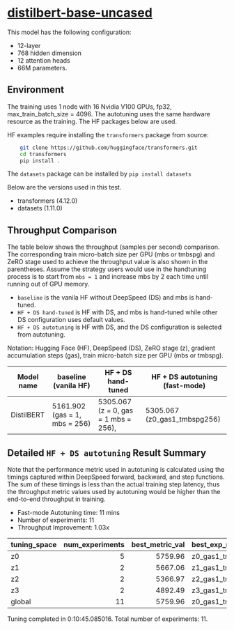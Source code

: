 # [distilbert-base-uncased](https://huggingface.co/distilbert-base-uncased)

This model has the following configuration:

- 12-layer
- 768 hidden dimension
- 12 attention heads
- 66M parameters.

## Environment

The training uses 1 node with 16 Nvidia V100 GPUs, fp32, max_train_batch_size = 4096. The autotuning uses the same hardware resource as the training.
The HF packages below are used.

HF examples require installing the `transformers` package from source:
```bash
    git clone https://github.com/huggingface/transformers.git
    cd transformers
    pip install .
```
The `datasets` package can be installed by `pip install datasets`

Below are the versions used in this test.

- transformers (4.12.0)
- datasets (1.11.0)
## Throughput Comparison

The table below shows the throughput (samples per second) comparison. The corresponding train micro-batch size per GPU (mbs or tmbspg) and ZeRO stage used to achieve the throughput value is also shown in the parentheses. Assume the strategy users would use in the handtuning process is to start from `mbs = 1` and increase mbs by 2 each time until running out of GPU memory.
 - `baseline` is the vanila HF without DeepSpeed (DS) and mbs is hand-tuned.
 - `HF + DS hand-tuned` is HF with DS, and mbs is hand-tuned while other DS configuration uses default values.
 - `HF + DS autotuning` is HF with DS, and the DS configuration is selected from autotuning.

Notation: Hugging Face (HF), DeepSpeed (DS), ZeRO stage (z), gradient accumulation steps (gas), train micro-batch size per GPU (mbs or tmbspg).

| Model name | baseline (vanila HF)          | HF + DS hand-tuned                   | HF + DS autotuning (fast-mode) |
| ---------- | ----------------------------- | ------------------------------------ | ------------------------------ |
| DistilBERT | 5161.902 (gas = 1, mbs = 256) | 5305.067 (z = 0, gas = 1 mbs = 256), | 5305.067 (z0_gas1_tmbspg256)   |

## Detailed `HF + DS autotuning` Result Summary

Note that the performance metric used in autotuning is calculated using the timings captured within DeepSpeed forward, backward, and step functions. The sum of these timings is less than the actual training step latency, thus the throughput metric values used by autotuning would be higher than the end-to-end throughput in training.

- Fast-mode Autotuning time: 11 mins
- Number of experiments: 11
- Throughput Improvement: 1.03x

| tuning_space | num_experiments | best_metric_val | best_exp_name     |
| :----------- | --------------: | --------------: | :---------------- |
| z0           |               5 |         5759.96 | z0_gas1_tmbspg256 |
| z1           |               2 |         5667.06 | z1_gas1_tmbspg256 |
| z2           |               2 |         5366.97 | z2_gas1_tmbspg256 |
| z3           |               2 |         4892.49 | z3_gas1_tmbspg256 |
| global       |              11 |         5759.96 | z0_gas1_tmbspg256 |

Tuning completed in 0:10:45.085016. Total number of experiments: 11.
